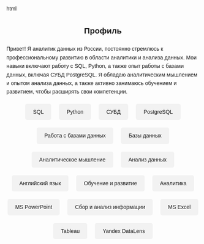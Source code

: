 html
<!DOCTYPE html>
<html lang="ru">
<head>
  <meta charset="UTF-8">
  <meta name="viewport" content="width=device-width, initial-scale=1.0">
  <title>Профиль GitHub</title>
  <style>
    body {
      font-family: Arial, sans-serif;
      line-height: 1.6;
      padding: 20px;
    }
    h2 {
      text-align: center;
      margin-bottom: 20px;
    }
    .skills {
      display: flex;
      flex-wrap: wrap;
      justify-content: center;
      gap: 20px;
      margin-top: 20px;
    }
    .skill {
      padding: 10px 20px;
      background-color: #f2f2f2;
      border-radius: 5px;
    }
  </style>
</head>
<body>
  <h2>Профиль</h2>
  <p>Привет! Я аналитик данных из России, постоянно стремлюсь к профессиональному развитию в области аналитики и анализа данных. Мои навыки включают работу с SQL, Python, а также опыт работы с базами данных, включая СУБД PostgreSQL. Я обладаю аналитическим мышлением и опытом анализа данных, а также активно занимаюсь обучением и развитием, чтобы расширять свои компетенции.</p>

  <div class="skills">
    <div class="skill">SQL</div>
    <div class="skill">Python</div>
    <div class="skill">СУБД</div>
    <div class="skill">PostgreSQL</div>
    <div class="skill">Работа с базами данных</div>
    <div class="skill">Базы данных</div>
    <div class="skill">Аналитическое мышление</div>
    <div class="skill">Анализ данных</div>
    <div class="skill">Английский язык</div>
    <div class="skill">Обучение и развитие</div>
    <div class="skill">Аналитика</div>
    <div class="skill">MS PowerPoint</div>
    <div class="skill">Сбор и анализ информации</div>
    <div class="skill">MS Excel</div>
    <div class="skill">Tableau</div>
    <div class="skill">Yandex DataLens</div>
  </div>
</body>
</html>

